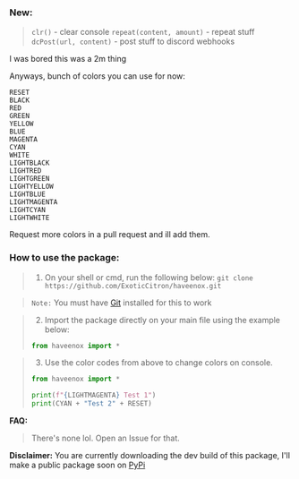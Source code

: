 ### New:
> `clr()` - clear console
> `repeat(content, amount)` - repeat stuff
> `dcPost(url, content)` - post stuff to discord webhooks 

I was bored this was a 2m thing

Anyways, bunch of colors you can use for now:

```
RESET 
BLACK 
RED 
GREEN 
YELLOW 
BLUE 
MAGENTA 
CYAN  
WHITE 
LIGHTBLACK  
LIGHTRED 
LIGHTGREEN 
LIGHTYELLOW 
LIGHTBLUE 
LIGHTMAGENTA 
LIGHTCYAN 
LIGHTWHITE
```

Request more colors in a pull request and ill add them. 

### How to use the package:
> 1) On your shell or cmd, run the following below:
> ```git clone https://github.com/ExoticCitron/haveenox.git```

>  `Note:` You must have [Git](https://git-scm.com/downloads) installed for this to work

> 2) Import the package directly on your main file using the example below:
> ```py
> from haveenox import *
> ```

> 3) Use the color codes from above to change colors on console.
> ```py
> from haveenox import *
>
> print(f"{LIGHTMAGENTA} Test 1")
> print(CYAN + "Test 2" + RESET)
> ```

__**FAQ:**__
> There's none lol. Open an Issue for that. 

**Disclaimer:** You are currently downloading the dev build of this package, I'll make a public package soon on [PyPi](https://pypi.org/) 
